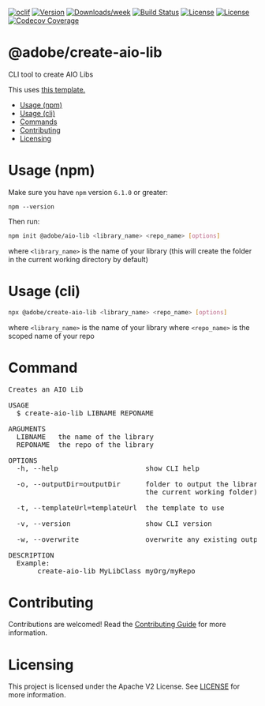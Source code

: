 <!--
Copyright 2019 Adobe. All rights reserved.
This file is licensed to you under the Apache License, Version 2.0 (the "License");
you may not use this file except in compliance with the License. You may obtain a copy
of the License at http://www.apache.org/licenses/LICENSE-2.0
Unless required by applicable law or agreed to in writing, software distributed under
the License is distributed on an "AS IS" BASIS, WITHOUT WARRANTIES OR REPRESENTATIONS
OF ANY KIND, either express or implied. See the License for the specific language
governing permissions and limitations under the License.
-->

[![oclif](https://img.shields.io/badge/cli-oclif-brightgreen.svg)](https://oclif.io)
[![Version](https://img.shields.io/npm/v/@adobe/create-aio-lib.svg)](https://npmjs.org/package/@adobe/create-aio-lib)
[![Downloads/week](https://img.shields.io/npm/dw/@adobe/create-aio-lib.svg)](https://npmjs.org/package/@adobe/create-aio-lib)
[![Build Status](https://travis-ci.com/adobe/create-aio-lib.svg?branch=master)](https://travis-ci.com/adobe/create-aio-lib)
[![License](https://img.shields.io/npm/l/@adobe/create-aio-lib.svg)](https://github.com/adobe/create-aio-lib/blob/master/package.json)
[![License](https://img.shields.io/badge/License-Apache%202.0-blue.svg)](https://opensource.org/licenses/Apache-2.0) 
[![Codecov Coverage](https://img.shields.io/codecov/c/github/adobe/create-aio-lib/master.svg?style=flat-square)](https://codecov.io/gh/adobe/create-aio-lib/)

@adobe/create-aio-lib
=====================

CLI tool to create AIO Libs

This uses [this template.](https://github.com/adobe/aio-lib-template)

<!-- toc -->
* [Usage (npm)](#usage-npm)
* [Usage (cli)](#usage-cli)
* [Commands](#commands)
* [Contributing](#contributing)
* [Licensing](#licensing)
<!-- tocstop -->


# Usage (npm)

Make sure you have `npm` version `6.1.0` or greater:

`npm --version`

Then run:
```bash
npm init @adobe/aio-lib <library_name> <repo_name> [options]
```
where `<library_name>` is the name of your library (this will create the folder in the current working directory by default)

# Usage (cli)

```bash
npx @adobe/create-aio-lib <library_name> <repo_name> [options]
```
where `<library_name>` is the name of your library
where `<repo_name>` is the scoped name of your repo

# Command
<pre>
Creates an AIO Lib

USAGE
  $ create-aio-lib LIBNAME REPONAME

ARGUMENTS
  LIBNAME   the name of the library
  REPONAME  the repo of the library

OPTIONS
  -h, --help                     show CLI help

  -o, --outputDir=outputDir      folder to output the library in (defaults to
                                 the current working folder)

  -t, --templateUrl=templateUrl  the template to use

  -v, --version                  show CLI version

  -w, --overwrite                overwrite any existing output folder

DESCRIPTION
  Example:
       create-aio-lib MyLibClass myOrg/myRepo
</pre>

# Contributing
Contributions are welcomed! Read the [Contributing Guide](.github/CONTRIBUTING.md) for more information.


# Licensing

This project is licensed under the Apache V2 License. See [LICENSE](LICENSE) for more information.
